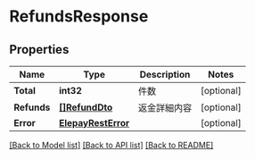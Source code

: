# RefundsResponse

## Properties

Name | Type | Description | Notes
------------ | ------------- | ------------- | -------------
**Total** | **int32** | 件数 | [optional] 
**Refunds** | [**[]RefundDto**](RefundDto.md) | 返金詳細内容 | [optional] 
**Error** | [**ElepayRestError**](ElepayRestError.md) |  | [optional] 

[[Back to Model list]](../README.md#documentation-for-models) [[Back to API list]](../README.md#documentation-for-api-endpoints) [[Back to README]](../README.md)


